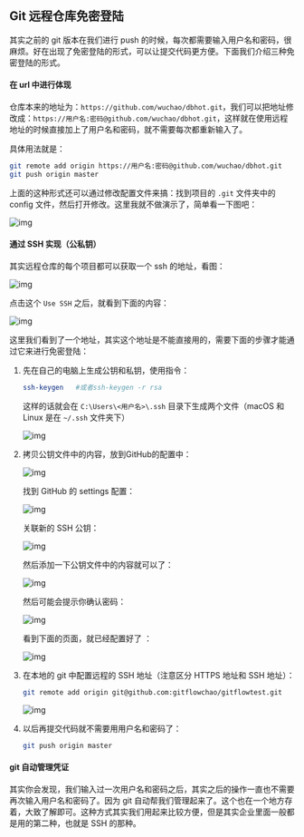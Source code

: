 ## Git 远程仓库免密登陆

其实之前的 git 版本在我们进行 push 的时候，每次都需要输入用户名和密码，很麻烦。好在出现了免密登陆的形式，可以让提交代码更方便。下面我们介绍三种免密登陆的形式。 

#### 在 url 中进行体现

仓库本来的地址为：`https://github.com/wuchao/dbhot.git`，我们可以把地址修改成：`https://用户名:密码@github.com/wuchao/dbhot.git`，这样就在使用远程地址的时候直接加上了用户名和密码，就不需要每次都重新输入了。

具体用法就是：

```bash
git remote add origin https://用户名:密码@github.com/wuchao/dbhot.git
git push origin master
```

上面的这种形式还可以通过修改配置文件来搞：找到项目的 `.git` 文件夹中的 config 文件，然后打开修改。这里我就不做演示了，简单看一下图吧：

![img](git-ssh.assets/988061-20191021204806315-1446695192.png) 

#### 通过 SSH 实现（公私钥）

其实远程仓库的每个项目都可以获取一个 ssh 的地址，看图：

![img](git-ssh.assets/988061-20191021204958307-1111674027.png) 

点击这个 `Use SSH` 之后，就看到下面的内容： 

![img](git-ssh.assets/988061-20191021205032923-1676918270.png) 

这里我们看到了一个地址，其实这个地址是不能直接用的，需要下面的步骤才能通过它来进行免密登陆：

1. 先在自己的电脑上生成公钥和私钥，使用指令：

   ```bash
   ssh-keygen   #或者ssh-keygen -r rsa
   ```

   这样的话就会在 `C:\Users\<用户名>\.ssh` 目录下生成两个文件（macOS 和 Linux 是在 `~/.ssh` 文件夹下）

   ![img](git-ssh.assets/988061-20191021205600377-1394628897.png)

2. 拷贝公钥文件中的内容，放到GitHub的配置中：

   ![img](git-ssh.assets/988061-20191021205817115-410201757.png)

   找到 GitHub 的 settings 配置：

   ![img](git-ssh.assets/988061-20191021205946315-1664617729.png)

   关联新的 SSH 公钥：

   ![img](git-ssh.assets/988061-20191021210030930-1110700548.png)

   然后添加一下公钥文件中的内容就可以了：

   ![img](git-ssh.assets/988061-20191021210148153-1495870988.png)

   然后可能会提示你确认密码：

   ![img](git-ssh.assets/988061-20191021210247792-2040146320.png)

   看到下面的页面，就已经配置好了 ：

   ![img](git-ssh.assets/988061-20191021210431781-1999327980.png)

3. 在本地的 git 中配置远程的 SSH 地址（注意区分 HTTPS 地址和 SSH 地址）：

   ```bash
   git remote add origin git@github.com:gitflowchao/gitflowtest.git
   ```

   ![img](git-ssh.assets/988061-20191021210947511-2037439836.png)

4. 以后再提交代码就不需要用用户名和密码了：

   ```bash
   git push origin master
   ```

#### git 自动管理凭证

其实你会发现，我们输入过一次用户名和密码之后，其实之后的操作一直也不需要再次输入用户名和密码了。因为 git 自动帮我们管理起来了。这个也在一个地方存着，大致了解即可。这种方式其实我们用起来比较方便，但是其实企业里面一般都是用的第二种，也就是 SSH 的那种。